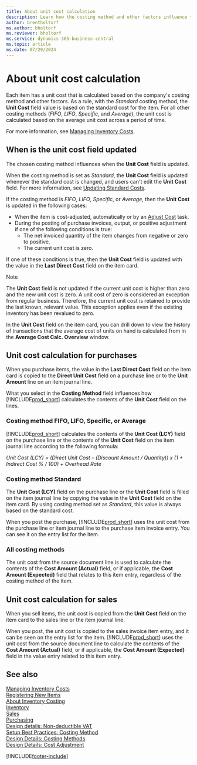 ```yaml
---
title: About unit cost calculation
description: Learn how the costing method and other factors influence the Unit Cost field on the Item card.
author: brentholtorf
ms.author: bholtorf
ms.reviewer: bholtorf
ms.service: dynamics-365-business-central
ms.topic: article
ms.date: 07/29/2024
---
```


# <a name="about-unit-cost-calculation"></a>About unit cost calculation

Each item has a unit cost that is calculated based on the company's costing method and other factors. As a rule, with the *Standard* costing method, the **Unit Cost** field value is based on the standard cost for the item. For all other costing methods (*FIFO*, *LIFO*, *Specific*, and *Average*), the unit cost is calculated based on the average unit cost across a period of time.  

For more information, see [Managing Inventory Costs](finance-manage-inventory-costs.md).  

## <a name="when-is-the-unit-cost-field-updated"></a>When is the unit cost field updated

The chosen costing method influences when the **Unit Cost** field is updated.

When the costing method is set as *Standard*, the **Unit Cost** field is updated whenever the standard cost is changed, and users can't edit the **Unit Cost** field. For more information, see [Updating Standard Costs](finance-how-to-update-standard-costs.md).

If the costing method is *FIFO*, *LIFO*, *Specific*, or *Average*, then the **Unit Cost** is updated in the following cases:

* When the item is cost-adjusted, automatically or by an [Adjust Cost](inventory-how-adjust-item-costs.md#to-adjust-item-costs-manually) task.
* During the posting of purchase invoices, output, or positive adjustment if one of the following conditions is true:
  * The net invoiced quantity of the item changes from negative or zero to positive.
  * The current unit cost is zero.

If one of these conditions is true, then the **Unit Cost** field is updated with the value in the **Last Direct Cost** field on the item card.

> [!NOTE]
> The **Unit Cost** field is not updated if the current unit cost is higher than zero and the new unit cost is zero. A unit cost of zero is considered an exception from regular business. Therefore, the current unit cost is retained to provide the last known, relevant value. This exception applies even if the existing inventory has been revalued to zero.

In the **Unit Cost** field on the item card, you can drill down to view the history of transactions that the average cost of units on hand is calculated from in the **Average Cost Calc. Overview** window.

## <a name="unit-cost-calculation-for-purchases"></a>Unit cost calculation for purchases

When you purchase items, the value in the **Last Direct Cost** field on the item card is copied to the **Direct Unit Cost** field on a purchase line or to the **Unit Amount** line on an item journal line.

What you select in the **Costing Method** field influences how [!INCLUDE[prod_short](includes/prod_short.md)] calculates the contents of the **Unit Cost** field on the lines.

### <a name="costing-method-fifo-lifo-specific-or-average"></a>Costing method FIFO, LIFO, Specific, or Average

[!INCLUDE[prod_short](includes/prod_short.md)] calculates the contents of the **Unit Cost (LCY)** field on the purchase line or the contents of the **Unit Cost** field on the item journal line according to the following formula:

*Unit Cost (LCY) = (Direct Unit Cost – (Discount Amount / Quantity)) x (1 + Indirect Cost % / 100) + Overhead Rate*

### <a name="costing-method-standard"></a>Costing method Standard

The **Unit Cost (LCY)** field on the purchase line or the **Unit Cost** field is filled on the item journal line by copying the value in the **Unit Cost** field on the item card. By using costing method set as *Standard*, this value is always based on the standard cost.

When you post the purchase, [!INCLUDE[prod_short](includes/prod_short.md)] uses the unit cost from the purchase line or item journal line to the purchase item invoice entry. You can see it on the entry list for the item.

### <a name="all-costing-methods"></a>All costing methods

The unit cost from the source document line is used to calculate the contents of the **Cost Amount (Actual)** field, or if applicable, the **Cost Amount (Expected)** field that relates to this item entry, regardless of the costing method of the item.

## <a name="unit-cost-calculation-for-sales"></a>Unit cost calculation for sales

When you sell items, the unit cost is copied from the **Unit Cost** field on the item card to the sales line or the item journal line.

When you post, the unit cost is copied to the sales invoice item entry, and it can be seen on the entry list for the item. [!INCLUDE[prod_short](includes/prod_short.md)] uses the unit cost from the source document line to calculate the contents of the **Cost Amount (Actual)** field, or if applicable, the **Cost Amount (Expected)** field in the value entry related to this item entry.

## <a name="see-also"></a>See also

[Managing Inventory Costs](finance-manage-inventory-costs.md)    
[Registering New Items](inventory-how-register-new-items.md)    
[About Inventory Costing](finance-learn-about-costing.md)    
[Inventory](inventory-manage-inventory.md)   
[Sales](sales-manage-sales.md)    
[Purchasing](purchasing-manage-purchasing.md)    
[Design details: Non-deductible VAT](design-details-nondeductible-vat.md)  
[Setup Best Practices: Costing Method](setup-best-practices-costing-method.md)    
[Design Details: Costing Methods](design-details-costing-methods.md)    
[Design Details: Cost Adjustment](design-details-cost-adjustment.md)    

[!INCLUDE[footer-include](includes/footer-banner.md)]
